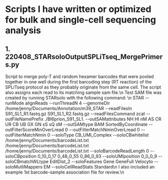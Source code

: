 # Scripts I have written or optimized for bulk and single-cell sequencing analysis
## 1. 220408_STARsoloOutputSPLiTseq_MergePrimers.py
Script to merge poly-T and random hexamer barcodes that were pooled together in one well during the first barcoding step (RT reaction) of the SPLiTseq protocol as they probably originate from the same cell. The script also assigns each read to its matching sample sam file.\n
Test SAM file was created by running STARsolo with the following command: \n
STAR --runMode alignReads --runThreadN 4 --genomeDir /home/jenny/Documents/Annotation/m39_STAR --readFilesIn S91_SL1_R1.fastq.gz S91_SL1_R2.fastq.gz --readFilesCommand zcat --outFileNamePrefix ./Bl6prion_S91_SL1. --outSAMattributes NH HI nM AS CR UR CB UB GX GN sS sQ sM --outSAMtype BAM SortedByCoordinate --outFilterScoreMinOverLread 0 --outFilterMatchNminOverLread 0 --outFilterMatchNmin 0 --soloType CB_UMI_Complex --soloCBwhitelist /home/jenny/Documents/barcodeList.txt /home/jenny/Documents/barcodeList.txt /home/jenny/Documents/barcodeList.txt --soloBarcodeReadLength 0 --soloCBposition 0_10_0_17 0_48_0_55 0_86_0_93 --soloUMIposition 0_0_0_9 --soloCBmatchWLtype EditDist_2 --soloFeatures Gene GeneFull Velocyto --soloMultiMappers EM --soloCellReadStats Standard\n
I also included an example 1st barcode-sample association file for review.\n
